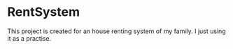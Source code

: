# RentSystem

This project is created for an house renting system of my family. I just using it as a practise. 
